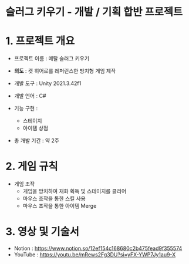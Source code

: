 # 슬러그 키우기 - 개발 / 기획 합반 프로젝트

# 1. 프로젝트 개요

- 프로젝트 이름 :  메탈 슬러그 키우기
  
- **의도** : 캣 히어로를 레퍼런스한 방치형 게임 제작

- 개발 도구 : Unity 2021.3.42f1

- 개발 언어 : C# 

- 기능 구현 :
    - 스테이지
    - 아이템 상점

- 총 개발 기간 : 약 2주

# 2. 게임 규칙

- 게임 조작
    - 게임을 방치하여 재화 획득 및 스테이지를 클리어
    - 마우스 조작을 통한 스킬 사용
    - 마우스 조작을 통한 아이템 Merge

# 3. 영상 및 기술서
- Notion : https://www.notion.so/12ef154c168680c2b475fead9f355574
- YouTube : https://youtu.be/mRews2Fg3DU?si=yFX-YWP7Jy1au9-X

